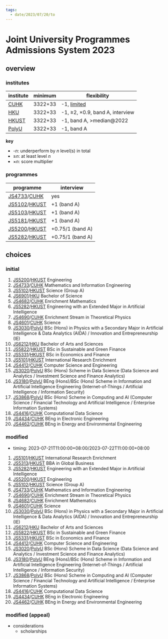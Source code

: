 ```yaml
---
tags:
  - date/2023/07/20/to
---
```


# Joint University Programmes Admissions System 2023

[CUHK]: https://www.jupas.edu.hk/en/programmes-offered/cuhk/
[HKU]: https://www.jupas.edu.hk/en/programmes-offered/hku/
[HKUST]: https://www.jupas.edu.hk/en/programmes-offered/hkust/
[JS3020]: https://www.jupas.edu.hk/en/programme/polyu/JS3020/
[JS3030]: https://www.jupas.edu.hk/en/programme/polyu/JS3030/
[JS3180]: https://www.jupas.edu.hk/en/programme/polyu/JS3180/
[JS3868]: https://www.jupas.edu.hk/en/programme/polyu/JS3868/
[JS4412]: https://www.jupas.edu.hk/en/programme/cuhk/JS4412/
[JS4416]: https://www.jupas.edu.hk/en/programme/cuhk/JS4416/
[JS4434]: https://www.jupas.edu.hk/en/programme/cuhk/JS4434/
[JS4462]: https://www.jupas.edu.hk/en/programme/cuhk/JS4462/
[JS4601]: https://www.jupas.edu.hk/en/programme/cuhk/JS4601/
[JS4682]: https://www.jupas.edu.hk/en/programme/cuhk/JS4682/
[JS4690]: https://www.jupas.edu.hk/en/programme/cuhk/JS4690/
[JS4733]: https://www.jupas.edu.hk/en/programme/cuhk/JS4733/
[JS5101]: https://www.jupas.edu.hk/en/programme/hkust/JS5101/
[JS5102]: https://www.jupas.edu.hk/en/programme/hkust/JS5102/
[JS5103]: https://www.jupas.edu.hk/en/programme/hkust/JS5103/
[JS5181]: https://www.jupas.edu.hk/en/programme/hkust/JS5181/
[JS5200]: https://www.jupas.edu.hk/en/programme/hkust/JS5200/
[JS5282]: https://www.jupas.edu.hk/en/programme/hkust/JS5282/
[JS5313]: https://www.jupas.edu.hk/en/programme/hkust/JS5313/
[JS5331]: https://www.jupas.edu.hk/en/programme/hkust/JS5331/
[JS5332]: https://www.jupas.edu.hk/en/programme/hkust/JS5332/
[JS5822]: https://www.jupas.edu.hk/en/programme/hkust/JS5822/
[JS5901]: https://www.jupas.edu.hk/en/programme/hkust/JS5901/
[JS6212]: https://www.jupas.edu.hk/en/programme/hku/JS6212/
[JS6901]: https://www.jupas.edu.hk/en/programme/hku/JS6901/
[PolyU]: https://www.jupas.edu.hk/en/programmes-offered/polyu/

## overview

### institutes

| institute | minimum | flexibility |
|-|-|-|
| [CUHK] | 3322+33 | -1, [limited](https://www.cuhk.edu.hk/adm/jupas/flexible_admission_arrangement_2023.pdf) |
| [HKU] | 3322+33 | -1, ≥2, ×0.9, band A, interview |
| [HKUST] | 3322+33 | -1, band A, >median@2022 |
| [PolyU] | 3322+33 | -1, band A |

__key__
- -_n_: underperform by _n_ level(s) in total
- ≥_n_: at least level _n_
- ×_n_: score multiplier

### programmes

| programme | interview |
|-|-|
| [JS4733]/[CUHK] | yes |
| [JS5102]/[HKUST] | +1 (band A) |
| [JS5103]/[HKUST] | +1 (band A) |
| [JS5181]/[HKUST] | +1 (band A) |
| [JS5200]/[HKUST] | +0.75/1 (band A) |
| [JS5282]/[HKUST] | +0.75/1 (band A) |

## choices

### initial

1. [JS5200]/[HKUST] Engineering
2. [JS4733]/[CUHK] Mathematics and Information Engineering
3. [JS5102]/[HKUST] Science (Group A)
4. [JS6901]/[HKU] Bachelor of Science
5. [JS4682]/[CUHK] Enrichment Mathematics
6. [JS5282]/[HKUST] Engineering with an Extended Major in Artificial Intelligence
7. [JS4690]/[CUHK] Enrichment Stream in Theoretical Physics
8. [JS4601]/[CUHK] Science
9. [JS3030]/[PolyU] BSc (Hons) in Physics with a Secondary Major in Artificial Intelligence & Data Analytics (AIDA) / Innovation and Entrepreneurship (IE)
10. [JS6212]/[HKU] Bachelor of Arts and Sciences
11. [JS5822]/[HKUST] BSc in Sustainable and Green Finance
12. [JS5331]/[HKUST] BSc in Economics and Finance
13. [JS5101]/[HKUST] International Research Enrichment
14. [JS4412]/[CUHK] Computer Science and Engineering
15. [JS3020]/[PolyU] BSc (Hons) Scheme in Data Science (Data Science and Analytics / Investment Science and Finance Analytics)
16. [JS3180]/[PolyU] BEng (Hons)/BSc (Hons) Scheme in Information and Artificial Intelligence Engineering (Internet-of-Things / Artificial Intelligence / Information Security)
17. [JS3868]/[PolyU] BSc (Hons) Scheme in Computing and AI (Computer Science / Financial Technology and Artificial Intelligence / Enterprise Information Systems)
18. [JS4416]/[CUHK] Computational Data Science
19. [JS4434]/[CUHK] BEng in Electronic Engineering
20. [JS4462]/[CUHK] BEng in Energy and Environmental Engineering

### modified

- timing: 2023-07-21T11:00:00+08:00/2023-07-22T11:00:00+08:00

1. [JS5101]/[HKUST] International Research Enrichment
2. [JS5313]/[HKUST] BBA in Global Business
3. [JS5282]/[HKUST] Engineering with an Extended Major in Artificial Intelligence
4. [JS5200]/[HKUST] Engineering
5. [JS5102]/[HKUST] Science (Group A)
6. [JS4733]/[CUHK] Mathematics and Information Engineering
7. [JS4690]/[CUHK] Enrichment Stream in Theoretical Physics
8. [JS4682]/[CUHK] Enrichment Mathematics
9. [JS4601]/[CUHK] Science
10. [JS3030]/[PolyU] BSc (Hons) in Physics with a Secondary Major in Artificial Intelligence & Data Analytics (AIDA) / Innovation and Entrepreneurship (IE)
11. [JS6212]/[HKU] Bachelor of Arts and Sciences
12. [JS5822]/[HKUST] BSc in Sustainable and Green Finance
13. [JS5331]/[HKUST] BSc in Economics and Finance
14. [JS4412]/[CUHK] Computer Science and Engineering
15. [JS3020]/[PolyU] BSc (Hons) Scheme in Data Science (Data Science and Analytics / Investment Science and Finance Analytics)
16. [JS3180]/[PolyU] BEng (Hons)/BSc (Hons) Scheme in Information and Artificial Intelligence Engineering (Internet-of-Things / Artificial Intelligence / Information Security)
17. [JS3868]/[PolyU] BSc (Hons) Scheme in Computing and AI (Computer Science / Financial Technology and Artificial Intelligence / Enterprise Information Systems)
18. [JS4416]/[CUHK] Computational Data Science
19. [JS4434]/[CUHK] BEng in Electronic Engineering
20. [JS4462]/[CUHK] BEng in Energy and Environmental Engineering

### modified (appeal)

- considerations
  - scholarships
